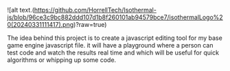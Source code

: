 ![alt text.(https://github.com/HorrellTech/Isothermal-js/blob/96ce3c9bc882ddd107d1b8f260101ab94579bce7/isothermalLogo%20(20240331111417).png)?raw=true)

The idea behind this project is to create a javascript editing tool 
for my base game engine javascript file. it will have a playground where a person
can test code and watch the results real time and which will be
useful for quick algorithms or whipping up some code.


